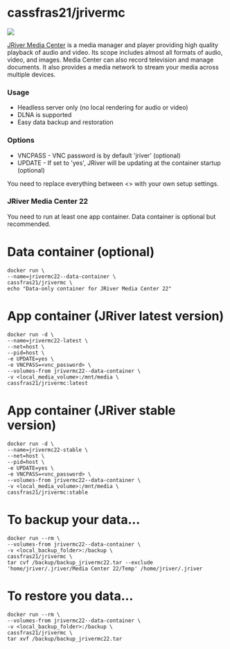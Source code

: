 # cassfras21/jrivermc

![](https://www.jriver.com/images/header/logo.png)

[JRiver Media Center](https://www.jriver.com/) is a media manager and player providing high quality playback of audio and video. Its scope includes almost all formats of audio, video, and images. Media Center can also record television and manage documents. It also provides a media network to stream your media across multiple devices.

### Usage
* Headless server only (no local rendering for audio or video) 
* DLNA is supported
* Easy data backup and restoration

### Options
* VNCPASS - VNC password is by default 'jriver' (optional)
* UPDATE - If set to 'yes', JRiver will be updating at the container startup  (optional)

You need to replace everything between <> with your own setup settings.

### JRiver Media Center 22

You need to run at least one app container. Data container is optional but recommended.

# Data container (optional)

```
docker run \
--name=jrivermc22--data-container \
cassfras21/jrivermc \
echo "Data-only container for JRiver Media Center 22"
```

# App container (JRiver latest version)

```
docker run -d \
--name=jrivermc22-latest \
--net=host \
--pid=host \
-e UPDATE=yes \
-e VNCPASS=<vnc_password> \
--volumes-from jrivermc22--data-container \
-v <local_media_volume>:/mnt/media \
cassfras21/jrivermc:latest
```

# App container (JRiver stable version)

```
docker run -d \
--name=jrivermc22-stable \
--net=host \
--pid=host \
-e UPDATE=yes \
-e VNCPASS=<vnc_password> \
--volumes-from jrivermc22--data-container \
-v <local_media_volume>:/mnt/media \
cassfras21/jrivermc:stable
```

# To backup your data...

```
docker run --rm \
--volumes-from jrivermc22--data-container \
-v <local_backup_folder>:/backup \
cassfras21/jrivermc \
tar cvf /backup/backup_jrivermc22.tar --exclude 'home/jriver/.jriver/Media Center 22/Temp' /home/jriver/.jriver
```

# To restore you data...

```
docker run --rm \
--volumes-from jrivermc22--data-container \
-v <local_backup_folder>:/backup \
cassfras21/jrivermc \
tar xvf /backup/backup_jrivermc22.tar
```
